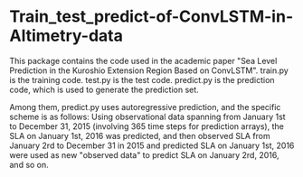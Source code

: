 # Train_test_predict-of-ConvLSTM-in-Altimetry-data
This package contains the code used in the academic paper "Sea Level Prediction in the Kuroshio Extension Region Based on ConvLSTM".
train.py is the training code. test.py is the test code. predict.py is the prediction code, which is used to generate the prediction set.

Among them, predict.py uses autoregressive prediction, and the specific scheme is as follows:
Using observational data spanning from January 1st to December 31, 2015 (involving 365 time steps for prediction arrays), the SLA on January 1st, 2016 was predicted, and then observed SLA from January 2rd to December 31 in 2015 and predicted SLA on January 1st, 2016 were used as new "observed data" to predict SLA on January 2rd, 2016, and so on.
